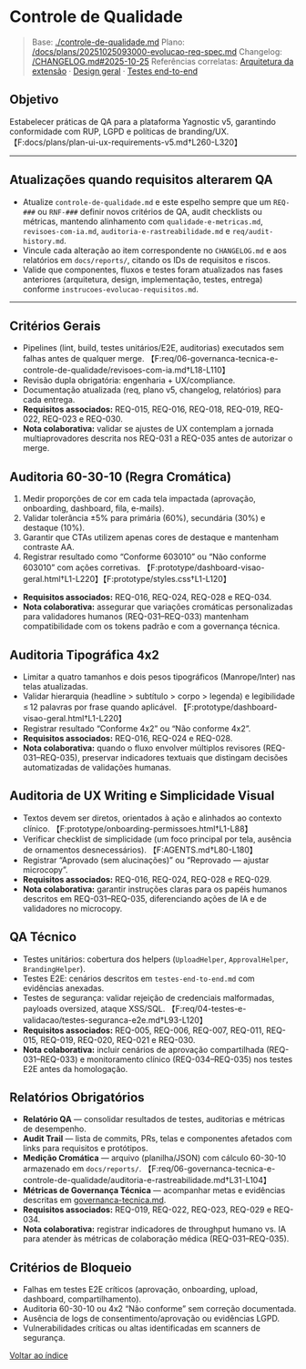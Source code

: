 <!-- req/06-governanca-tecnica-e-controle-de-qualidade/controle-de-qualidade.md -->
# Controle de Qualidade

> Base: [./controle-de-qualidade.md](./controle-de-qualidade.md)
> Plano: [/docs/plans/20251025093000-evolucao-req-spec.md](/docs/plans/20251025093000-evolucao-req-spec.md)
> Changelog: [/CHANGELOG.md#2025-10-25](/CHANGELOG.md#2025-10-25)
> Referências correlatas: [Arquitetura da extensão](/req/01-arquitetura/arquitetura-da-extensao-spec.md) · [Design geral](/req/02-design/design-geral-spec.md) · [Testes end-to-end](/req/04-testes-e-validacao/testes-end-to-end-spec.md)

## Objetivo
Estabelecer práticas de QA para a plataforma Yagnostic v5, garantindo conformidade com RUP, LGPD e políticas de branding/UX. 【F:docs/plans/plan-ui-ux-requirements-v5.md†L260-L320】

---

## Atualizações quando requisitos alterarem QA

- Atualize `controle-de-qualidade.md` e este espelho sempre que um `REQ-###` ou `RNF-###` definir novos critérios de QA, audit checklists ou métricas, mantendo alinhamento com `qualidade-e-metricas.md`, `revisoes-com-ia.md`, `auditoria-e-rastreabilidade.md` e `req/audit-history.md`.
- Vincule cada alteração ao item correspondente no `CHANGELOG.md` e aos relatórios em `docs/reports/`, citando os IDs de requisitos e riscos.
- Valide que componentes, fluxos e testes foram atualizados nas fases anteriores (arquitetura, design, implementação, testes, entrega) conforme `instrucoes-evolucao-requisitos.md`.

---

## Critérios Gerais
- Pipelines (lint, build, testes unitários/E2E, auditorias) executados sem falhas antes de qualquer merge. 【F:req/06-governanca-tecnica-e-controle-de-qualidade/revisoes-com-ia.md†L18-L110】
- Revisão dupla obrigatória: engenharia + UX/compliance.
- Documentação atualizada (req, plano v5, changelog, relatórios) para cada entrega.
- **Requisitos associados:** REQ-015, REQ-016, REQ-018, REQ-019, REQ-022, REQ-023 e REQ-030.
- **Nota colaborativa:** validar se ajustes de UX contemplam a jornada multiaprovadores descrita nos REQ-031 a REQ-035 antes de autorizar o merge.

## Auditoria 60-30-10 (Regra Cromática)
1. Medir proporções de cor em cada tela impactada (aprovação, onboarding, dashboard, fila, e-mails).
2. Validar tolerância ±5% para primária (60%), secundária (30%) e destaque (10%).
3. Garantir que CTAs utilizem apenas cores de destaque e mantenham contraste AA.
4. Registrar resultado como “Conforme 603010” ou “Não conforme 603010” com ações corretivas. 【F:prototype/dashboard-visao-geral.html†L1-L220】【F:prototype/styles.css†L1-L120】
- **Requisitos associados:** REQ-016, REQ-024, REQ-028 e REQ-034.
- **Nota colaborativa:** assegurar que variações cromáticas personalizadas para validadores humanos (REQ-031–REQ-033) mantenham compatibilidade com os tokens padrão e com a governança técnica.

## Auditoria Tipográfica 4x2
- Limitar a quatro tamanhos e dois pesos tipográficos (Manrope/Inter) nas telas atualizadas.
- Validar hierarquia (headline > subtítulo > corpo > legenda) e legibilidade ≤ 12 palavras por frase quando aplicável. 【F:prototype/dashboard-visao-geral.html†L1-L220】
- Registrar resultado “Conforme 4x2” ou “Não conforme 4x2”.
- **Requisitos associados:** REQ-016, REQ-024 e REQ-028.
- **Nota colaborativa:** quando o fluxo envolver múltiplos revisores (REQ-031–REQ-035), preservar indicadores textuais que distingam decisões automatizadas de validações humanas.

## Auditoria de UX Writing e Simplicidade Visual
- Textos devem ser diretos, orientados à ação e alinhados ao contexto clínico. 【F:prototype/onboarding-permissoes.html†L1-L88】
- Verificar checklist de simplicidade (um foco principal por tela, ausência de ornamentos desnecessários). 【F:AGENTS.md†L80-L180】
- Registrar “Aprovado (sem alucinações)” ou “Reprovado — ajustar microcopy”.
- **Requisitos associados:** REQ-016, REQ-024, REQ-028 e REQ-029.
- **Nota colaborativa:** garantir instruções claras para os papéis humanos descritos em REQ-031–REQ-035, diferenciando ações de IA e de validadores no microcopy.

## QA Técnico
- Testes unitários: cobertura dos helpers (`UploadHelper`, `ApprovalHelper`, `BrandingHelper`).
- Testes E2E: cenários descritos em `testes-end-to-end.md` com evidências anexadas.
- Testes de segurança: validar rejeição de credenciais malformadas, payloads oversized, ataque XSS/SQL. 【F:req/04-testes-e-validacao/testes-seguranca-e2e.md†L93-L120】
- **Requisitos associados:** REQ-005, REQ-006, REQ-007, REQ-011, REQ-015, REQ-019, REQ-020, REQ-021 e REQ-030.
- **Nota colaborativa:** incluir cenários de aprovação compartilhada (REQ-031–REQ-033) e monitoramento clínico (REQ-034–REQ-035) nos testes E2E antes da homologação.

## Relatórios Obrigatórios
- **Relatório QA** — consolidar resultados de testes, auditorias e métricas de desempenho.
- **Audit Trail** — lista de commits, PRs, telas e componentes afetados com links para requisitos e protótipos.
- **Medição Cromática** — arquivo (planilha/JSON) com cálculo 60-30-10 armazenado em `docs/reports/`. 【F:req/06-governanca-tecnica-e-controle-de-qualidade/auditoria-e-rastreabilidade.md†L31-L104】
- **Métricas de Governança Técnica** — acompanhar metas e evidências descritas em [governanca-tecnica.md](governanca-tecnica-spec.md#metricas-de-governanca-tecnica).
- **Requisitos associados:** REQ-019, REQ-022, REQ-023, REQ-029 e REQ-034.
- **Nota colaborativa:** registrar indicadores de throughput humano vs. IA para atender às métricas de colaboração médica (REQ-031–REQ-035).

## Critérios de Bloqueio
- Falhas em testes E2E críticos (aprovação, onboarding, upload, dashboard, compartilhamento).
- Auditoria 60-30-10 ou 4x2 “Não conforme” sem correção documentada.
- Ausência de logs de consentimento/aprovação ou evidências LGPD.
- Vulnerabilidades críticas ou altas identificadas em scanners de segurança.

[Voltar ao índice](README-spec.md)
